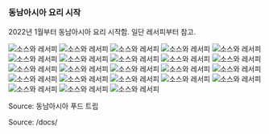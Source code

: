 ## 

### 동남아시아 요리 시작

2022년 1월부터 동남아시아 요리 시작함. 일단 레서피부터 참고. 

![소스와 레서피](/recipes/assets/IMG_2816.HEIC)
![소스와 레서피](/recipes/assets/IMG_2817.HEIC)
![소스와 레서피](/recipes/assets/IMG_2818.HEIC)
![소스와 레서피](/recipes/assets/IMG_2819.HEIC)
![소스와 레서피](/recipes/assets/IMG_2820.HEIC)
![소스와 레서피](/recipes/assets/IMG_2821.HEIC)
![소스와 레서피](/recipes/assets/IMG_2822.HEIC)
![소스와 레서피](/recipes/assets/IMG_2823.HEIC)
![소스와 레서피](/recipes/assets/IMG_2824.HEIC)
![소스와 레서피](/recipes/assets/IMG_2825.HEIC)
![소스와 레서피](/recipes/assets/IMG_2826.HEIC)
![소스와 레서피](/recipes/assets/IMG_2827.HEIC)
![소스와 레서피](/recipes/assets/IMG_2828.HEIC)
![소스와 레서피](/recipes/assets/IMG_2829.HEIC)
![소스와 레서피](/recipes/assets/IMG_2830.HEIC)
![소스와 레서피](/recipes/assets/IMG_2831.HEIC)
![소스와 레서피](/recipes/assets/IMG_2832.HEIC)
![소스와 레서피](/recipes/assets/IMG_2833.HEIC)
![소스와 레서피](/recipes/assets/IMG_2834.HEIC)
![소스와 레서피](/recipes/assets/IMG_2835.HEIC)
![소스와 레서피](/recipes/assets/IMG_2836.HEIC)
![소스와 레서피](/recipes/assets/IMG_2837.HEIC)
![소스와 레서피](/recipes/assets/IMG_2838.HEIC)

Source: 동남아시아 푸드 트립

Source: /docs/
